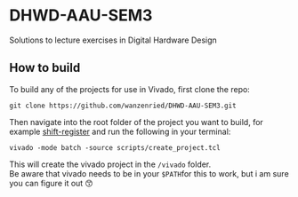 # DHWD-AAU-SEM3
Solutions to lecture exercises in Digital Hardware Design

## How to build
To build any of the projects for use in Vivado, first clone the repo:
```
git clone https://github.com/wanzenried/DHWD-AAU-SEM3.git
```

Then navigate into the root folder of the project you want to build, for example [shift-register](/shift-register/) and run the following in your terminal:
```
vivado -mode batch -source scripts/create_project.tcl 
```
This will create the vivado project in the `/vivado` folder.  
Be aware that vivado needs to be in your `$PATH`for this to work, but i am sure you can figure it out 😙